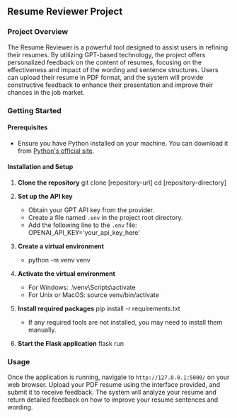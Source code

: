 ## Resume Reviewer Project

### Project Overview
The Resume Reviewer is a powerful tool designed to assist users in refining their resumes. 
By utilizing GPT-based technology, the project offers personalized feedback on the content of resumes, focusing on the effectiveness and impact of the wording and sentence structures. 
Users can upload their resume in PDF format, and the system will provide constructive feedback to enhance their presentation and improve their chances in the job market.

### Getting Started

#### Prerequisites
- Ensure you have Python installed on your machine. You can download it from [Python's official site](https://www.python.org/downloads/).

#### Installation and Setup
1. **Clone the repository**
   git clone [repository-url]
   cd [repository-directory]

2. **Set up the API key**
   - Obtain your GPT API key from the provider.
   - Create a file named `.env` in the project root directory.
   - Add the following line to the `.env` file:
     OPENAI_API_KEY='your_api_key_here'


3. **Create a virtual environment**
   - python -m venv venv
  

4. **Activate the virtual environment**
   - For Windows:
     .\venv\Scripts\activate
   - For Unix or MacOS:
     source venv/bin/activate
     

5. **Install required packages**
   pip install -r requirements.txt
   - If any required tools are not installed, you may need to install them manually.

6. **Start the Flask application**
   flask run

### Usage
Once the application is running, navigate to `http://127.0.0.1:5000/` on your web browser.
Upload your PDF resume using the interface provided, and submit it to receive feedback.
The system will analyze your resume and return detailed feedback on how to improve your resume sentences and wording.
